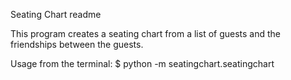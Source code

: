 Seating Chart readme

This program creates a seating chart from a list of guests and the friendships between the guests.

Usage from the terminal:
$ python -m seatingchart.seatingchart <excelfilein> <excelfileout>